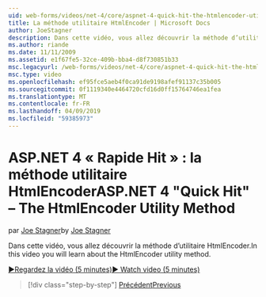 ```yaml
---
uid: web-forms/videos/net-4/core/aspnet-4-quick-hit-the-htmlencoder-utility-method
title: La méthode utilitaire HtmlEncoder | Microsoft Docs
author: JoeStagner
description: Dans cette vidéo, vous allez découvrir la méthode d’utilitaire HtmlEncoder.
ms.author: riande
ms.date: 11/11/2009
ms.assetid: e1f67fe5-32ce-409b-bba4-d8f730851b33
msc.legacyurl: /web-forms/videos/net-4/core/aspnet-4-quick-hit-the-htmlencoder-utility-method
msc.type: video
ms.openlocfilehash: ef95fce5aeb4f0ca91de9198afef91137c35b005
ms.sourcegitcommit: 0f1119340e4464720cfd16d0ff15764746ea1fea
ms.translationtype: MT
ms.contentlocale: fr-FR
ms.lasthandoff: 04/09/2019
ms.locfileid: "59385973"
---
```

# <a name="aspnet-4-quick-hit--the-htmlencoder-utility-method"></a><span data-ttu-id="b7d62-103">ASP.NET 4 « Rapide Hit » : la méthode utilitaire HtmlEncoder</span><span class="sxs-lookup"><span data-stu-id="b7d62-103">ASP.NET 4 "Quick Hit" – The HtmlEncoder Utility Method</span></span>

<span data-ttu-id="b7d62-104">par [Joe Stagner](https://github.com/JoeStagner)</span><span class="sxs-lookup"><span data-stu-id="b7d62-104">by [Joe Stagner](https://github.com/JoeStagner)</span></span>

<span data-ttu-id="b7d62-105">Dans cette vidéo, vous allez découvrir la méthode d’utilitaire HtmlEncoder.</span><span class="sxs-lookup"><span data-stu-id="b7d62-105">In this video you will learn about the HtmlEncoder utility method.</span></span>

[<span data-ttu-id="b7d62-106">&#9654;Regardez la vidéo (5 minutes)</span><span class="sxs-lookup"><span data-stu-id="b7d62-106">&#9654; Watch video (5 minutes)</span></span>](https://channel9.msdn.com/Blogs/ASP-NET-Site-Videos/aspnet-4-quick-hit-the-htmlencoder-utility-method)

> [!div class="step-by-step"]
> [<span data-ttu-id="b7d62-107">Précédent</span><span class="sxs-lookup"><span data-stu-id="b7d62-107">Previous</span></span>](aspnet-4-quick-hit-predictable-client-ids.md)

